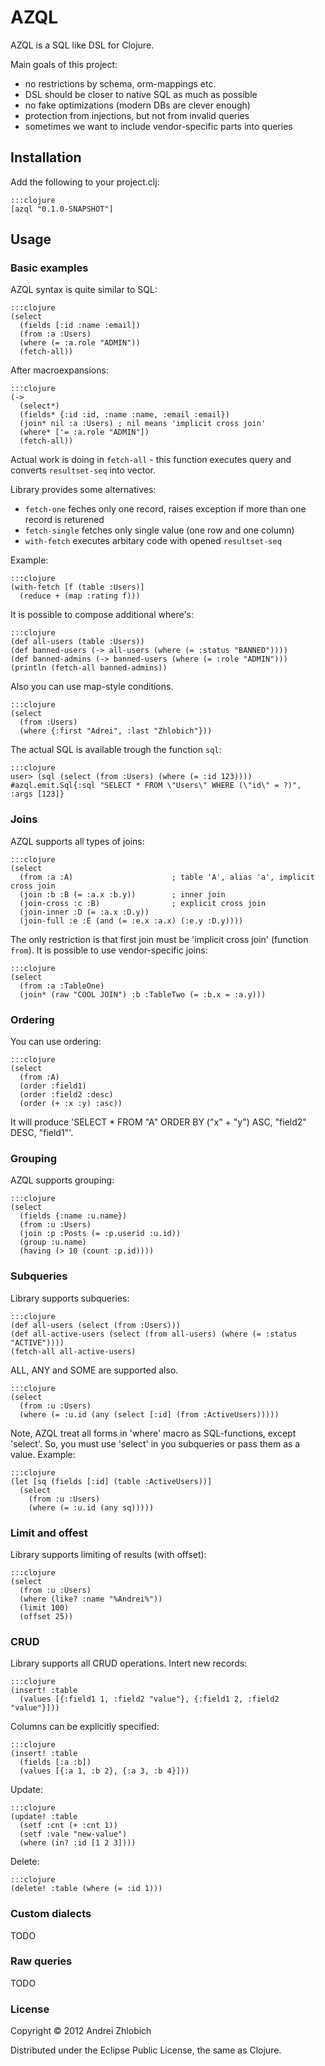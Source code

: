 # AZQL

AZQL is a SQL like DSL for Clojure.

Main goals of this project:

- no restrictions by schema, orm-mappings etc.
- DSL should be closer to native SQL as much as possible
- no fake optimizations (modern DBs are clever enough)
- protection from injections, but not from invalid queries
- sometimes we want to include vendor-specific parts into queries


## Installation

Add the following to your project.clj:

    :::clojure
    [azql "0.1.0-SNAPSHOT"]


## Usage

### Basic examples

AZQL syntax is quite similar to SQL:

    :::clojure
    (select
      (fields [:id :name :email])
      (from :a :Users)
      (where (= :a.role "ADMIN"))
      (fetch-all))

After macroexpansions:

    :::clojure
    (->
      (select*)
      (fields* {:id :id, :name :name, :email :email})
      (join* nil :a :Users) ; nil means 'implicit cross join'
      (where* ['= :a.role "ADMIN"])
      (fetch-all))

Actual work is doing in `fetch-all` - this function executes query
and converts `resultset-seq` into vector.

Library provides some alternatives:

- `fetch-one` feches only one record, raises exception if more than one record is returened
- `fetch-single` fetches only single value (one row and one column)
- `with-fetch` executes arbitary code with opened `resultset-seq`

Example:

    :::clojure
    (with-fetch [f (table :Users)]
      (reduce + (map :rating f)))

It is possible to compose additional where's:

    :::clojure
    (def all-users (table :Users))
    (def banned-users (-> all-users (where (= :status "BANNED"))))
    (def banned-admins (-> banned-users (where (= :role "ADMIN")))
    (println (fetch-all banned-admins))

Also you can use map-style conditions.

    :::clojure
    (select
      (from :Users)
      (where {:first "Adrei", :last "Zhlobich"}))

The actual SQL is available trough the function `sql`:

    :::clojure
    user> (sql (select (from :Users) (where (= :id 123))))
    #azql.emit.Sql{:sql "SELECT * FROM \"Users\" WHERE (\"id\" = ?)", :args [123]}


### Joins

AZQL supports all types of joins:

    :::clojure
    (select
      (from :a :A)                      ; table 'A', alias 'a', implicit cross join
      (join :b :B (= :a.x :b.y))        ; inner join
      (join-cross :c :B)                ; explicit cross join
      (join-inner :D (= :a.x :D.y))
      (join-full :e :E (and (= :e.x :a.x) (:e.y :D.y))))

The only restriction is that first join must be 'implicit cross join' (function `from`).
It is possible to use vendor-specific joins:

    :::clojure
    (select
      (from :a :TableOne)
      (join* (raw "COOL JOIN") :b :TableTwo (= :b.x = :a.y)))


### Ordering

You can use ordering:

    :::clojure
    (select
      (from :A)
      (order :field1)
      (order :field2 :desc)
      (order (+ :x :y) :asc))

It will produce 'SELECT * FROM "A" ORDER BY ("x" + "y") ASC, "field2" DESC, "field1"'.


### Grouping

AZQL supports grouping:

    :::clojure
    (select
      (fields {:name :u.name})
      (from :u :Users)
      (join :p :Posts (= :p.userid :u.id))
      (group :u.name)
      (having (> 10 (count :p.id))))


### Subqueries

Library supports subqueries:

    :::clojure
    (def all-users (select (from :Users)))
    (def all-active-users (select (from all-users) (where (= :status "ACTIVE"))))
    (fetch-all all-active-users)


ALL, ANY and SOME are supported also.

    :::clojure
    (select
      (from :u :Users)
      (where (= :u.id (any (select [:id] (from :ActiveUsers)))))

Note, AZQL treat all forms in 'where' macro as SQL-functions, except 'select'.
So, you must use 'select' in you subqueries or pass them as a value. Example:

    :::clojure
    (let [sq (fields [:id] (table :ActiveUsers))]
      (select
        (from :u :Users)
        (where (= :u.id (any sq)))))

### Limit and offest

Library supports limiting of results (with offset):

    :::clojure
    (select
      (from :u :Users)
      (where (like? :name "%Andrei%"))
      (limit 100)
      (offset 25))

### CRUD

Library supports all CRUD operations.
Intert new records:

    :::clojure
    (insert! :table
      (values [{:field1 1, :field2 "value"}, {:field1 2, :field2 "value"}]))

Columns can be explicitly specified:

    :::clojure
    (insert! :table
      (fields [:a :b])
      (values [{:a 1, :b 2}, {:a 3, :b 4}]))

Update:

    :::clojure
    (update! :table
      (setf :cnt (+ :cnt 1))
      (setf :vale "new-value")
      (where (in? :id [1 2 3])))

Delete:

    :::clojure
    (delete! :table (where (= :id 1)))


### Custom dialects

TODO


### Raw queries

TODO


### License

Copyright © 2012 Andrei Zhlobich

Distributed under the Eclipse Public License, the same as Clojure.
